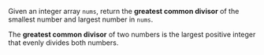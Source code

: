 Given an integer array `nums`, return the **greatest common divisor** of the smallest number and largest number in `nums`.

The **greatest common divisor** of two numbers is the largest positive integer that evenly divides both numbers.